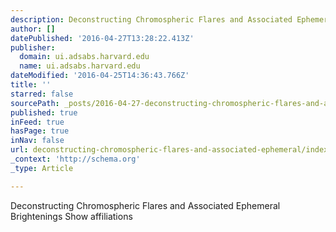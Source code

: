 ```yaml
---
description: Deconstructing Chromospheric Flares and Associated Ephemeral Brightenings Show affiliations
author: []
datePublished: '2016-04-27T13:28:22.413Z'
publisher:
  domain: ui.adsabs.harvard.edu
  name: ui.adsabs.harvard.edu
dateModified: '2016-04-25T14:36:43.766Z'
title: ''
starred: false
sourcePath: _posts/2016-04-27-deconstructing-chromospheric-flares-and-associated-ephemeral.md
published: true
inFeed: true
hasPage: true
inNav: false
url: deconstructing-chromospheric-flares-and-associated-ephemeral/index.html
_context: 'http://schema.org'
_type: Article

---
```

Deconstructing Chromospheric Flares and Associated Ephemeral Brightenings Show affiliations